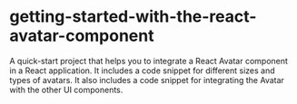 # getting-started-with-the-react-avatar-component
A quick-start project that helps you to integrate a React Avatar component in a React application. It includes a code snippet for different sizes and types of avatars. It also includes a code snippet for integrating the Avatar with the other UI components.
